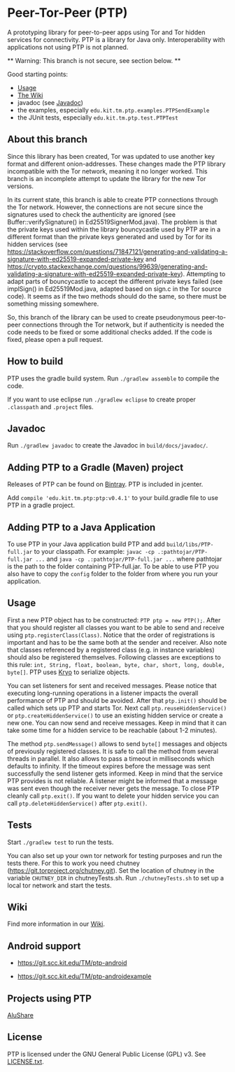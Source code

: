 # Peer-Tor-Peer (PTP)

A prototyping library for peer-to-peer
apps using Tor and Tor hidden services for connectivity.
PTP is a library for Java only. Interoperability with
applications not using PTP is not planned.

** Warning: This branch is not secure, see section below. **

Good starting points:

* [Usage](README.md#usage)
* [The Wiki](https://github.com/kit-tm/PTP/wiki)
* javadoc (see [Javadoc](README.md#javadoc))
* the examples, especially `edu.kit.tm.ptp.examples.PTPSendExample`
* the JUnit tests, especially `edu.kit.tm.ptp.test.PTPTest`

## About this branch

Since this library has been created, Tor was updated to use another key format and different onion-addresses.
These changes made the PTP library incompatible with the Tor network, meaning it no longer worked.
This branch is an incomplete attempt to update the library for the new Tor versions.

In its current state, this branch is able to create PTP connections through the Tor network.
However, the connections are not secure since the signatures used to check the authenticity are ignored (see Buffer::verifySignature() in Ed25519SignerMod.java).
The problem is that the private keys used within the library bouncycastle used by PTP are in a different format than the private keys generated and used by Tor for its hidden services (see https://stackoverflow.com/questions/71847121/generating-and-validating-a-signature-with-ed25519-expanded-private-key and https://crypto.stackexchange.com/questions/99639/generating-and-validating-a-signature-with-ed25519-expanded-private-key).
Attempting to adapt parts of bouncycastle to accept the different private keys failed (see implSign() in Ed25519Mod.java, adapted based on sign.c in the Tor source code).
It seems as if the two methods should do the same, so there must be something missing somewhere.

So, this branch of the library can be used to create pseudonymous peer-to-peer connections through the Tor network, but if authenticity is needed the code needs to be fixed or some additional checks added.
If the code is fixed, please open a pull request.

## How to build

PTP uses the gradle build system.
Run `./gradlew assemble` to compile the code.

If you want to use eclipse run `./gradlew eclipse` to create proper
`.classpath` and `.project` files.

## Javadoc

Run `./gradlew javadoc` to create the Javadoc in `build/docs/javadoc/`.

## Adding PTP to a Gradle (Maven) project
Releases of PTP can be found on [Bintray](https://bintray.com/kit-tm/PTP/ptp).
PTP is included in jcenter.

Add `compile 'edu.kit.tm.ptp:ptp:v0.4.1'` to your build.gradle file to use PTP in a gradle project.

## Adding PTP to a Java Application

To use PTP in your Java application build PTP and add `build/libs/PTP-full.jar` to your classpath.
For example: `javac -cp .:pathtojar/PTP-full.jar ...` and `java -cp .:pathtojar/PTP-full.jar ...` 
where pathtojar is the path to the folder containing PTP-full.jar.
To be able to use PTP you also have to copy the `config` folder to the folder from where you run your application. 

## Usage

First a new PTP object has to be constructed: `PTP ptp = new PTP();`.
After that you should register all classes you want to be able to send and receive using `ptp.registerClass(Class)`.
Notice that the order of registrations is important and has to be the same both at the sender and receiver.
Also note that classes referenced by a registered class (e.g. in instance variables) should also be registered themselves. Following classes are exceptions to this rule: `int, String, float, boolean, byte, char, short, long, double, byte[]`.
PTP uses [Kryo](https://github.com/EsotericSoftware/kryo) to serialize objects.


You can set listeners for sent and received messages.
Please notice that executing long-running operations in a listener impacts
the overall performance of PTP and should be avoided.
After that `ptp.init()` should be called which sets up PTP and starts Tor.
Next call `ptp.reuseHiddenService()` or `ptp.createHiddenService()` to use an existing hidden service or create a new one.
You can now send and receive messages. Keep in mind that it can take some time for a hidden service to be reachable (about 1-2 minutes). 


The method `ptp.sendMessage()` allows to send `byte[]` messages and objects of previously registered classes.
It is safe to call the method from several threads in parallel.
It also allows to pass a timeout in milliseconds which defaults to infinity.
If the timeout expires before the message was sent successfully the send listener gets informed.
Keep in mind that the service PTP provides is not reliable.
A listener might be informed that a message was sent even though the receiver never gets the message. 
To close PTP cleanly call `ptp.exit()`. If you want to delete your hidden service you can call `ptp.deleteHiddenService()` after `ptp.exit()`.

## Tests

Start `./gradlew test` to run the tests.

You can also set up your own tor network for testing purposes and run the tests there.
For this to work you need chutney (https://git.torproject.org/chutney.git).
Set the location of chutney in the variable `CHUTNEY_DIR` in chutneyTests.sh.
Run `./chutneyTests.sh` to set up a local tor network and start the tests.

## Wiki

Find more information in our [Wiki](https://github.com/kit-tm/PTP/wiki).

## Android support

- https://git.scc.kit.edu/TM/ptp-android

- https://git.scc.kit.edu/TM/ptp-androidexample


## Projects using PTP

[AluShare](https://github.com/weichweich/AluShare)

## License

PTP is licensed under the GNU General Public License (GPL) v3. See [LICENSE.txt](LICENSE.txt).
